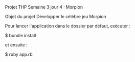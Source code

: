 Projet THP Semaine 3 jour 4 : Morpion

Objet du projet
Développer le célèbre jeu Morpion

Pour lancer l'application
dans le dossier par défaut, exécuter :

$ bundle install

et ensuite :

$ ruby app.rb